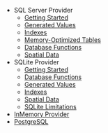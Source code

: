 - SQL Server Provider
  - [Getting Started](sql-server\getting-started.md)
  - [Generated Values](sql-server\generated-values.md)
  - [Indexes](sql-server\indexes.md)
  - [Memory-Optimized Tables](sql-server\memory-optimized-tables.md)
  - [Database Functions](sql-server\database-functions.md)
  - [Spatial Data](sql-server\spatial-data.md)
- SQLite Provider
  - [Getting Started](sqlite\getting-started.md)
  - [Database Functions](sqlite\database-functions.md)
  - [Generated Values](sqlite\generated-values.md)
  - [Indexes](sqlite\indexes.md)
  - [Spatial Data](sqlite\spatial-data.md)
  - [SQLite Limitations](sqlite\sqlite-limitations.md)
- [InMemory Provider](inmemory.md)
- [PostgreSQL](postgresql.md)